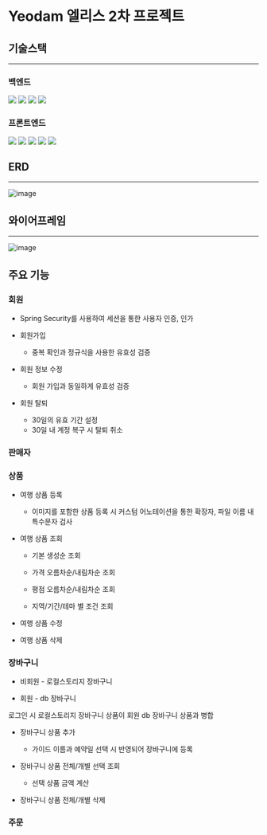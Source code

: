 # Yeodam 엘리스 2차 프로젝트

## 기술스택
------
### 백엔드

<img src="https://img.shields.io/badge/SpringBoot-6DB33F?style=for-the-badge&logo=spring&logoColor=white">
<img src="https://img.shields.io/badge/springsecurity-6DB33F?style=for-the-badge&logo=spring&logoColor=white">
<img src="https://img.shields.io/badge/Spring%20Data%20JPA-6DB33F?style=for-the-badge&logo=spring&logoColor=white">
<img src = "https://img.shields.io/badge/mysql-4479A1?style=for-the-badge&logo=mysql&logoColor=white">


### 프론트엔드

<img src="https://img.shields.io/badge/HTML5-E34F26?style=for-the-badge&logo=html5&logoColor=white">
<img src="https://img.shields.io/badge/JSS-F7DF1E?style=for-the-badge&logo=JSS&logoColor=white">
<img src="https://img.shields.io/badge/CSS3-1572B6?style=for-the-badge&logo=css3&logoColor=white">
<img src="https://img.shields.io/badge/Bootstrap-563D7C?style=for-the-badge&logo=bootstrap&logoColor=white">
<img src="https://img.shields.io/badge/thymeleaf-005F0F?style=for-the-badge&logo=thymeleaf&logoColor=white">

## ERD
------

![image](/uploads/10bf0caa122776e65be40905430b2a8a/image.png)


## 와이어프레임
------

![image](/uploads/0a03ecb6d2851c5b50dd509cddd98816/image.png)


## 주요 기능

### 회원

+ Spring Security를 사용하여 세션을 통한 사용자 인증, 인가

+ 회원가입

    + 중복 확인과 정규식을 사용한 유효성 검증

+ 회원 정보 수정

    + 회원 가입과 동일하게 유효성 검증

+ 회원 탈퇴

    + 30일의 유효 기간 설정
    + 30일 내 계정 복구 시 탈퇴 취소

### 판매자

### 상품

+ 여행 상품 등록
    + 이미지를 포함한 상품 등록 시 커스텀 어노테이션을 통한 확장자, 파일 이름 내 특수문자 검사

+ 여행 상품 조회
    + 기본 생성순 조회

    + 가격 오름차순/내림차순 조회

    + 평점 오름차순/내림차순 조회
    
    + 지역/기간/테마 별 조건 조회

+ 여행 상품 수정

+ 여행 상품 삭제

### 장바구니
+ 비회원 - 로컬스토리지 장바구니

+ 회원 - db 장바구니

로그인 시 로컬스토리지 장바구니 상품이 회원 db 장바구니 상품과 병합

+ 장바구니 상품 추가
    + 가이드 이름과 예약일 선택 시 반영되어 장바구니에 등록

+ 장바구니 상품 전체/개별 선택 조회
    + 선택 상품 금액 계산

+ 장바구니 상품 전체/개별  삭제

### 주문

